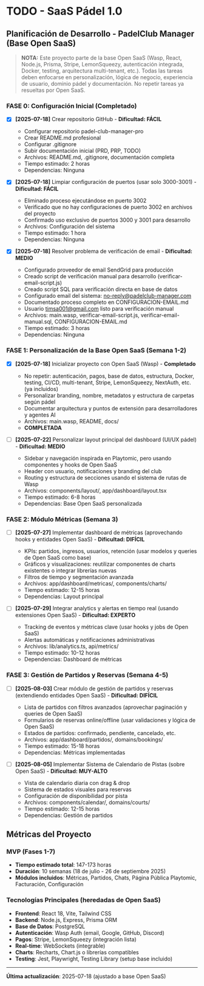 # TODO - SaaS Pádel 1.0

## Planificación de Desarrollo - PadelClub Manager (Base Open SaaS)

> **NOTA:** Este proyecto parte de la base Open SaaS (Wasp, React, Node.js, Prisma, Stripe, LemonSqueezy, autenticación integrada, Docker, testing, arquitectura multi-tenant, etc.). Todas las tareas deben enfocarse en personalización, lógica de negocio, experiencia de usuario, dominio pádel y documentación. No repetir tareas ya resueltas por Open SaaS.

### FASE 0: Configuración Inicial (Completado)

- [x] **[2025-07-18]** Crear repositorio GitHub - **Dificultad: FÁCIL**
  - Configurar repositorio padel-club-manager-pro
  - Crear README.md profesional
  - Configurar .gitignore
  - Subir documentación inicial (PRD, PRP, TODO)
  - Archivos: README.md, .gitignore, documentación completa
  - Tiempo estimado: 2 horas
  - Dependencias: Ninguna

- [x] **[2025-07-18]** Limpiar configuración de puertos (usar solo 3000-3001) - **Dificultad: FÁCIL**
  - Eliminado proceso ejecutándose en puerto 3002
  - Verificado que no hay configuraciones de puerto 3002 en archivos del proyecto
  - Confirmado uso exclusivo de puertos 3000 y 3001 para desarrollo
  - Archivos: Configuración del sistema
  - Tiempo estimado: 1 hora
  - Dependencias: Ninguna

- [x] **[2025-07-18]** Resolver problema de verificación de email - **Dificultad: MEDIO**
  - Configurado proveedor de email SendGrid para producción
  - Creado script de verificación manual para desarrollo (verificar-email-script.js)
  - Creado script SQL para verificación directa en base de datos
  - Configurado email del sistema: no-reply@padelclub-manager.com
  - Documentado proceso completo en CONFIGURACION-EMAIL.md
  - Usuario timsa001@gmail.com listo para verificación manual
  - Archivos: main.wasp, verificar-email-script.js, verificar-email-manual.sql, CONFIGURACION-EMAIL.md
  - Tiempo estimado: 3 horas
  - Dependencias: Ninguna

### FASE 1: Personalización de la Base Open SaaS (Semana 1-2)

- [x] **[2025-07-18]** Inicializar proyecto con Open SaaS (Wasp) - **Completado**
  - No repetir: autenticación, pagos, base de datos, estructura, Docker, testing, CI/CD, multi-tenant, Stripe, LemonSqueezy, NextAuth, etc. (ya incluidos)
  - Personalizar branding, nombre, metadatos y estructura de carpetas según pádel
  - Documentar arquitectura y puntos de extensión para desarrolladores y agentes AI
  - Archivos: main.wasp, README, docs/
  - **COMPLETADA**

- [ ] **[2025-07-22]** Personalizar layout principal del dashboard (UI/UX pádel) - **Dificultad: MEDIO**
  - Sidebar y navegación inspirada en Playtomic, pero usando componentes y hooks de Open SaaS
  - Header con usuario, notificaciones y branding del club
  - Routing y estructura de secciones usando el sistema de rutas de Wasp
  - Archivos: components/layout/, app/dashboard/layout.tsx
  - Tiempo estimado: 6-8 horas
  - Dependencias: Base Open SaaS personalizada

### FASE 2: Módulo Métricas (Semana 3)

- [ ] **[2025-07-27]** Implementar dashboard de métricas (aprovechando hooks y entidades Open SaaS) - **Dificultad: DIFÍCIL**
  - KPIs: partidos, ingresos, usuarios, retención (usar modelos y queries de Open SaaS como base)
  - Gráficos y visualizaciones: reutilizar componentes de charts existentes o integrar librerías nuevas
  - Filtros de tiempo y segmentación avanzada
  - Archivos: app/dashboard/metricas/, components/charts/
  - Tiempo estimado: 12-15 horas
  - Dependencias: Layout principal

- [ ] **[2025-07-29]** Integrar analytics y alertas en tiempo real (usando extensiones Open SaaS) - **Dificultad: EXPERTO**
  - Tracking de eventos y métricas clave (usar hooks y jobs de Open SaaS)
  - Alertas automáticas y notificaciones administrativas
  - Archivos: lib/analytics.ts, api/metrics/
  - Tiempo estimado: 10-12 horas
  - Dependencias: Dashboard de métricas

### FASE 3: Gestión de Partidos y Reservas (Semana 4-5)

- [ ] **[2025-08-03]** Crear módulo de gestión de partidos y reservas (extendiendo entidades Open SaaS) - **Dificultad: DIFÍCIL**
  - Lista de partidos con filtros avanzados (aprovechar paginación y queries de Open SaaS)
  - Formularios de reservas online/offline (usar validaciones y lógica de Open SaaS)
  - Estados de partidos: confirmado, pendiente, cancelado, etc.
  - Archivos: app/dashboard/partidos/, domains/bookings/
  - Tiempo estimado: 15-18 horas
  - Dependencias: Métricas implementadas

- [ ] **[2025-08-05]** Implementar Sistema de Calendario de Pistas (sobre Open SaaS) - **Dificultad: MUY-ALTO**
  - Vista de calendario diaria con drag & drop
  - Sistema de estados visuales para reservas
  - Configuración de disponibilidad por pista
  - Archivos: components/calendar/, domains/courts/
  - Tiempo estimado: 12-15 horas
  - Dependencias: Gestión de partidos

## Métricas del Proyecto

### MVP (Fases 1-7)
- **Tiempo estimado total**: 147-173 horas
- **Duración**: 10 semanas (18 de julio - 26 de septiembre 2025)
- **Módulos incluidos**: Métricas, Partidos, Chats, Página Pública Playtomic, Facturación, Configuración

### Tecnologías Principales (heredadas de Open SaaS)
- **Frontend**: React 18, Vite, Tailwind CSS
- **Backend**: Node.js, Express, Prisma ORM
- **Base de Datos**: PostgreSQL
- **Autenticación**: Wasp Auth (email, Google, GitHub, Discord)
- **Pagos**: Stripe, LemonSqueezy (integración lista)
- **Real-time**: WebSockets (integrable)
- **Charts**: Recharts, Chart.js o librerías compatibles
- **Testing**: Jest, Playwright, Testing Library (setup base incluido)

---

**Última actualización**: 2025-07-18 (ajustado a base Open SaaS)